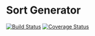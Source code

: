 # Sort Generator

[![Build Status](https://travis-ci.org/mattiash/sort-generator.svg?branch=master)](https://travis-ci.org/mattiash/sort-generator) [![Coverage Status](https://coveralls.io/repos/github/mattiash/sort-generator/badge.svg?branch=master)](https://coveralls.io/github/mattiash/sort-generator?branch=master)

